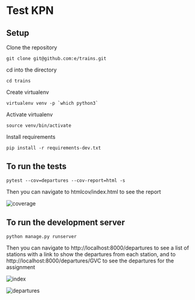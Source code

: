 # Test KPN
## Setup

Clone the repository

```
git clone git@github.com:e/trains.git
```

cd into the directory

```
cd trains
```

Create virtualenv

```
virtualenv venv -p `which python3`
```

Activate virtualenv

```
source venv/bin/activate
```

Install requirements

```
pip install -r requirements-dev.txt
```

## To run the tests

```
pytest --cov=departures --cov-report=html -s
```

Then you can navigate to htmlcov/index.html to see the report

![coverage](https://user-images.githubusercontent.com/4753511/108735425-d6f20f80-7530-11eb-8b97-d6bd15bbf676.png)

## To run the development server

```
python manage.py runserver
````

Then you can navigate to http://localhost:8000/departures to see a list of stations with a link to show the departures from each station, and to http://localhost:8000/departures/GVC to see the departures for the assignment

![index](https://user-images.githubusercontent.com/4753511/108735360-c0e44f00-7530-11eb-8c18-1ebd78b02bad.png)

![departures](https://user-images.githubusercontent.com/4753511/108741145-b2993180-7536-11eb-9e32-c0afb496757b.png)
